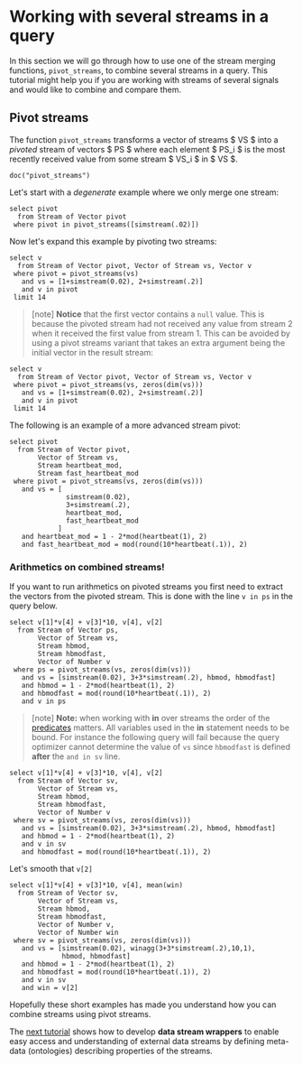 # Working with several streams in a query

In this section we will go through how to use one of the stream
merging functions, `pivot_streams`, to combine several streams in a
query. This tutorial might help you if you are working with streams of
several signals and would like to combine and compare them.

## Pivot streams

The function `pivot_streams` transforms a vector of streams $ VS $ into
a *pivoted* stream of vectors $ PS $ where each element $ PS_i $ is the
most recently received value from some stream $ VS_i $ in $ VS $.

```LIVE
doc("pivot_streams")
```

Let's start with a *degenerate* example where we only merge one stream:

```LIVE {"vis":"automatic"}
select pivot
  from Stream of Vector pivot
 where pivot in pivot_streams([simstream(.02)])
```

Now let's expand this example by pivoting two streams:

```LIVE
select v
  from Stream of Vector pivot, Vector of Stream vs, Vector v
 where pivot = pivot_streams(vs)
   and vs = [1+simstream(0.02), 2+simstream(.2)]
   and v in pivot
 limit 14
```

> [note]   **Notice** that the first vector contains a `null` value. This is
because the pivoted stream had not received any value from stream 2
when it received the first value from stream 1.  This can be avoided
by using a pivot streams variant that takes an extra argument being
the initial vector in the result stream: 

```LIVE {"vis":"Text"}
select v
  from Stream of Vector pivot, Vector of Stream vs, Vector v
 where pivot = pivot_streams(vs, zeros(dim(vs)))
   and vs = [1+simstream(0.02), 2+simstream(.2)]
   and v in pivot
 limit 14
```

The following is an example of a more advanced stream pivot:

```LIVE {"vis":"showLine"}
select pivot
  from Stream of Vector pivot,
       Vector of Stream vs,
       Stream heartbeat_mod,
       Stream fast_heartbeat_mod
 where pivot = pivot_streams(vs, zeros(dim(vs)))
   and vs = [ 
              simstream(0.02), 
              3+simstream(.2), 
              heartbeat_mod, 
              fast_heartbeat_mod 
            ]
   and heartbeat_mod = 1 - 2*mod(heartbeat(1), 2)
   and fast_heartbeat_mod = mod(round(10*heartbeat(.1)), 2)
```


### Arithmetics on combined streams!

If you want to run arithmetics on pivoted streams you first need
to extract the vectors from the pivoted stream. This is done with the
line `v in ps` in the query below.

```LIVE {"vis":"automatic"}
select v[1]*v[4] + v[3]*10, v[4], v[2]
  from Stream of Vector ps,
       Vector of Stream vs,
       Stream hbmod,
       Stream hbmodfast,
       Vector of Number v
 where ps = pivot_streams(vs, zeros(dim(vs)))
   and vs = [simstream(0.02), 3+3*simstream(.2), hbmod, hbmodfast]
   and hbmod = 1 - 2*mod(heartbeat(1), 2)
   and hbmodfast = mod(round(10*heartbeat(.1)), 2)
   and v in ps
```

> [note]   **Note:** when working with **in** over streams the order of the
[predicates](/docs/md/osql/queries.md#predicates) matters. All
variables used in the **in** statement needs to be bound. For instance
the following query will fail because the query optimizer cannot
determine the value of `vs` since `hbmodfast` is defined **after** the
`and in sv` line. 

```LIVE
select v[1]*v[4] + v[3]*10, v[4], v[2]
  from Stream of Vector sv,
       Vector of Stream vs,
       Stream hbmod,
       Stream hbmodfast,
       Vector of Number v
 where sv = pivot_streams(vs, zeros(dim(vs)))
   and vs = [simstream(0.02), 3+3*simstream(.2), hbmod, hbmodfast]
   and hbmod = 1 - 2*mod(heartbeat(1), 2)
   and v in sv
   and hbmodfast = mod(round(10*heartbeat(.1)), 2)
```

Let's smooth that `v[2]`

```LIVE {"vis":"automatic"}
select v[1]*v[4] + v[3]*10, v[4], mean(win)
  from Stream of Vector sv,
       Vector of Stream vs,
       Stream hbmod,
       Stream hbmodfast,
       Vector of Number v,
       Vector of Number win
 where sv = pivot_streams(vs, zeros(dim(vs)))
   and vs = [simstream(0.02), winagg(3+3*simstream(.2),10,1), 
             hbmod, hbmodfast]
   and hbmod = 1 - 2*mod(heartbeat(1), 2)
   and hbmodfast = mod(round(10*heartbeat(.1)), 2)
   and v in sv
   and win = v[2]
```

Hopefully these short examples has made you understand how you can
combine streams using pivot streams. 

The [next tutorial](/docs/md/tutorial/data-stream-wrappers.md) shows how to develop
**data stream wrappers** to enable easy access and understanding of
external data streams by defining meta-data (ontologies) describing
properties of the streams.
